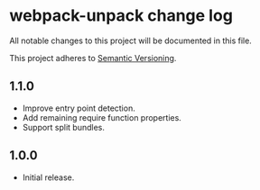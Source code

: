 # webpack-unpack change log

All notable changes to this project will be documented in this file.

This project adheres to [Semantic Versioning](http://semver.org/).

## 1.1.0
* Improve entry point detection.
* Add remaining require function properties.
* Support split bundles.

## 1.0.0
* Initial release.
